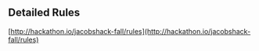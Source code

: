 ##  Detailed Rules

[http://hackathon.io/jacobshack-fall/rules](http://hackathon.io/jacobshack-fall/rules)
